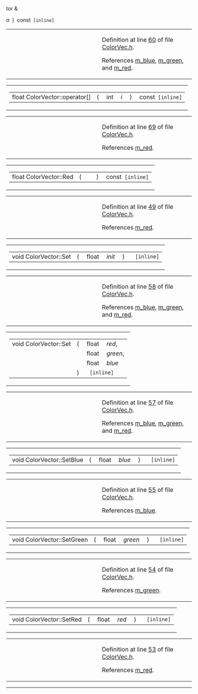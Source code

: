 tor</a> &amp; </td>
<td class="mdname1" data-valign="top" data-nowrap=""><em>a</em></td>
<td class="md" data-valign="top"> ) </td>
<td class="md" data-nowrap="">const<code> [inline]</code></td>
</tr>
</tbody>
</table></td>
</tr>
</tbody>
</table>

<table data-cellspacing="5" data-cellpadding="0" data-border="0">
<colgroup>
<col style="width: 50%" />
<col style="width: 50%" />
</colgroup>
<tbody>
<tr>
<td> </td>
<td><p>Definition at line <a href="ColorVec_8h-source.md#l00060" class="el">60</a> of file <a href="ColorVec_8h-source.md" class="el">ColorVec.h</a>.</p>
<p>References <a href="ColorVec_8h-source.md#l00030" class="el">m_blue</a>, <a href="ColorVec_8h-source.md#l00029" class="el">m_green</a>, and <a href="ColorVec_8h-source.md#l00028" class="el">m_red</a>.</p></td>
</tr>
</tbody>
</table>

<span id="56bd1e633f412f07706e05b60f9eb2bc" class="anchor"></span>

<table class="mdTable" data-cellpadding="2" data-cellspacing="0">
<colgroup>
<col style="width: 100%" />
</colgroup>
<tbody>
<tr>
<td class="mdRow"><table data-cellpadding="0" data-cellspacing="0" data-border="0">
<tbody>
<tr>
<td class="md" data-nowrap="" data-valign="top">float ColorVector::operator[]</td>
<td class="md" data-valign="top">( </td>
<td class="md" data-nowrap="" data-valign="top">int </td>
<td class="mdname1" data-valign="top" data-nowrap=""><em>i</em></td>
<td class="md" data-valign="top"> ) </td>
<td class="md" data-nowrap="">const<code> [inline]</code></td>
</tr>
</tbody>
</table></td>
</tr>
</tbody>
</table>

<table data-cellspacing="5" data-cellpadding="0" data-border="0">
<colgroup>
<col style="width: 50%" />
<col style="width: 50%" />
</colgroup>
<tbody>
<tr>
<td> </td>
<td><p>Definition at line <a href="ColorVec_8h-source.md#l00069" class="el">69</a> of file <a href="ColorVec_8h-source.md" class="el">ColorVec.h</a>.</p>
<p>References <a href="ColorVec_8h-source.md#l00028" class="el">m_red</a>.</p></td>
</tr>
</tbody>
</table>

<span id="3d061051286831d4f2aebae980198b48" class="anchor"></span>

<table class="mdTable" data-cellpadding="2" data-cellspacing="0">
<colgroup>
<col style="width: 100%" />
</colgroup>
<tbody>
<tr>
<td class="mdRow"><table data-cellpadding="0" data-cellspacing="0" data-border="0">
<tbody>
<tr>
<td class="md" data-nowrap="" data-valign="top">float ColorVector::Red</td>
<td class="md" data-valign="top">( </td>
<td class="mdname1" data-valign="top" data-nowrap=""></td>
<td class="md" data-valign="top"> ) </td>
<td class="md" data-nowrap="">const<code> [inline]</code></td>
</tr>
</tbody>
</table></td>
</tr>
</tbody>
</table>

<table data-cellspacing="5" data-cellpadding="0" data-border="0">
<colgroup>
<col style="width: 50%" />
<col style="width: 50%" />
</colgroup>
<tbody>
<tr>
<td> </td>
<td><p>Definition at line <a href="ColorVec_8h-source.md#l00049" class="el">49</a> of file <a href="ColorVec_8h-source.md" class="el">ColorVec.h</a>.</p>
<p>References <a href="ColorVec_8h-source.md#l00028" class="el">m_red</a>.</p></td>
</tr>
</tbody>
</table>

<span id="03ed1588924bf36a3ab538158e683565" class="anchor"></span>

<table class="mdTable" data-cellpadding="2" data-cellspacing="0">
<colgroup>
<col style="width: 100%" />
</colgroup>
<tbody>
<tr>
<td class="mdRow"><table data-cellpadding="0" data-cellspacing="0" data-border="0">
<tbody>
<tr>
<td class="md" data-nowrap="" data-valign="top">void ColorVector::Set</td>
<td class="md" data-valign="top">( </td>
<td class="md" data-nowrap="" data-valign="top">float </td>
<td class="mdname1" data-valign="top" data-nowrap=""><em>init</em></td>
<td class="md" data-valign="top"> ) </td>
<td class="md" data-nowrap=""><code> [inline]</code></td>
</tr>
</tbody>
</table></td>
</tr>
</tbody>
</table>

<table data-cellspacing="5" data-cellpadding="0" data-border="0">
<colgroup>
<col style="width: 50%" />
<col style="width: 50%" />
</colgroup>
<tbody>
<tr>
<td> </td>
<td><p>Definition at line <a href="ColorVec_8h-source.md#l00058" class="el">58</a> of file <a href="ColorVec_8h-source.md" class="el">ColorVec.h</a>.</p>
<p>References <a href="ColorVec_8h-source.md#l00030" class="el">m_blue</a>, <a href="ColorVec_8h-source.md#l00029" class="el">m_green</a>, and <a href="ColorVec_8h-source.md#l00028" class="el">m_red</a>.</p></td>
</tr>
</tbody>
</table>

<span id="4536456c26db36887ac5cae8d24d8b8a" class="anchor"></span>

<table class="mdTable" data-cellpadding="2" data-cellspacing="0">
<colgroup>
<col style="width: 100%" />
</colgroup>
<tbody>
<tr>
<td class="mdRow"><table data-cellpadding="0" data-cellspacing="0" data-border="0">
<tbody>
<tr>
<td class="md" data-nowrap="" data-valign="top">void ColorVector::Set</td>
<td class="md" data-valign="top">( </td>
<td class="md" data-nowrap="" data-valign="top">float </td>
<td class="mdname" data-nowrap=""><em>red</em>,</td>
</tr>
<tr>
<td class="md" style="text-align: right;" data-nowrap=""></td>
<td class="md"></td>
<td class="md" data-nowrap="">float </td>
<td class="mdname" data-nowrap=""><em>green</em>,</td>
</tr>
<tr>
<td class="md" style="text-align: right;" data-nowrap=""></td>
<td class="md"></td>
<td class="md" data-nowrap="">float </td>
<td class="mdname" data-nowrap=""><em>blue</em></td>
</tr>
<tr>
<td class="md"></td>
<td class="md">) </td>
<td colspan="2" class="md"><code> [inline]</code></td>
</tr>
</tbody>
</table></td>
</tr>
</tbody>
</table>

<table data-cellspacing="5" data-cellpadding="0" data-border="0">
<colgroup>
<col style="width: 50%" />
<col style="width: 50%" />
</colgroup>
<tbody>
<tr>
<td> </td>
<td><p>Definition at line <a href="ColorVec_8h-source.md#l00057" class="el">57</a> of file <a href="ColorVec_8h-source.md" class="el">ColorVec.h</a>.</p>
<p>References <a href="ColorVec_8h-source.md#l00030" class="el">m_blue</a>, <a href="ColorVec_8h-source.md#l00029" class="el">m_green</a>, and <a href="ColorVec_8h-source.md#l00028" class="el">m_red</a>.</p></td>
</tr>
</tbody>
</table>

<span id="c47fd34bedaeae58948e807c188201c2" class="anchor"></span>

<table class="mdTable" data-cellpadding="2" data-cellspacing="0">
<colgroup>
<col style="width: 100%" />
</colgroup>
<tbody>
<tr>
<td class="mdRow"><table data-cellpadding="0" data-cellspacing="0" data-border="0">
<tbody>
<tr>
<td class="md" data-nowrap="" data-valign="top">void ColorVector::SetBlue</td>
<td class="md" data-valign="top">( </td>
<td class="md" data-nowrap="" data-valign="top">float </td>
<td class="mdname1" data-valign="top" data-nowrap=""><em>blue</em></td>
<td class="md" data-valign="top"> ) </td>
<td class="md" data-nowrap=""><code> [inline]</code></td>
</tr>
</tbody>
</table></td>
</tr>
</tbody>
</table>

<table data-cellspacing="5" data-cellpadding="0" data-border="0">
<colgroup>
<col style="width: 50%" />
<col style="width: 50%" />
</colgroup>
<tbody>
<tr>
<td> </td>
<td><p>Definition at line <a href="ColorVec_8h-source.md#l00055" class="el">55</a> of file <a href="ColorVec_8h-source.md" class="el">ColorVec.h</a>.</p>
<p>References <a href="ColorVec_8h-source.md#l00030" class="el">m_blue</a>.</p></td>
</tr>
</tbody>
</table>

<span id="a78ae297f8f5b212bd4b0ec78512e479" class="anchor"></span>

<table class="mdTable" data-cellpadding="2" data-cellspacing="0">
<colgroup>
<col style="width: 100%" />
</colgroup>
<tbody>
<tr>
<td class="mdRow"><table data-cellpadding="0" data-cellspacing="0" data-border="0">
<tbody>
<tr>
<td class="md" data-nowrap="" data-valign="top">void ColorVector::SetGreen</td>
<td class="md" data-valign="top">( </td>
<td class="md" data-nowrap="" data-valign="top">float </td>
<td class="mdname1" data-valign="top" data-nowrap=""><em>green</em></td>
<td class="md" data-valign="top"> ) </td>
<td class="md" data-nowrap=""><code> [inline]</code></td>
</tr>
</tbody>
</table></td>
</tr>
</tbody>
</table>

<table data-cellspacing="5" data-cellpadding="0" data-border="0">
<colgroup>
<col style="width: 50%" />
<col style="width: 50%" />
</colgroup>
<tbody>
<tr>
<td> </td>
<td><p>Definition at line <a href="ColorVec_8h-source.md#l00054" class="el">54</a> of file <a href="ColorVec_8h-source.md" class="el">ColorVec.h</a>.</p>
<p>References <a href="ColorVec_8h-source.md#l00029" class="el">m_green</a>.</p></td>
</tr>
</tbody>
</table>

<span id="d7273911cb90fe6ee6f7ba06eaa288b4" class="anchor"></span>

<table class="mdTable" data-cellpadding="2" data-cellspacing="0">
<colgroup>
<col style="width: 100%" />
</colgroup>
<tbody>
<tr>
<td class="mdRow"><table data-cellpadding="0" data-cellspacing="0" data-border="0">
<tbody>
<tr>
<td class="md" data-nowrap="" data-valign="top">void ColorVector::SetRed</td>
<td class="md" data-valign="top">( </td>
<td class="md" data-nowrap="" data-valign="top">float </td>
<td class="mdname1" data-valign="top" data-nowrap=""><em>red</em></td>
<td class="md" data-valign="top"> ) </td>
<td class="md" data-nowrap=""><code> [inline]</code></td>
</tr>
</tbody>
</table></td>
</tr>
</tbody>
</table>

<table data-cellspacing="5" data-cellpadding="0" data-border="0">
<colgroup>
<col style="width: 50%" />
<col style="width: 50%" />
</colgroup>
<tbody>
<tr>
<td> </td>
<td><p>Definition at line <a href="ColorVec_8h-source.md#l00053" class="el">53</a> of file <a href="ColorVec_8h-source.md" class="el">ColorVec.h</a>.</p>
<p>References <a href="ColorVec_8h-source.md#l00028" class="el">m_red</a>.</p></td>
</tr>
</tbody>
</table>

------------------------------------------------------------------------

